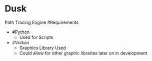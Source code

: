 # Dusk
Path Tracing Engine
#Requirements
- #Python
  - Used for Scripts
- #Vulkan
  - Graphics Library Used
  - Could allow for other graphic libraries later on in development

